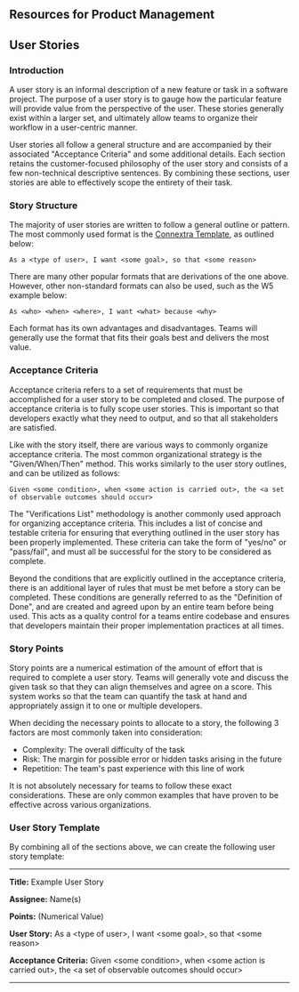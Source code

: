 ## Resources for Product Management

## User Stories

### Introduction

A user story is an informal description of a new feature or task in a software project. The purpose of a user story is to gauge how the particular feature will provide value from the perspective of the user. These stories generally exist within a larger set, and ultimately allow teams to organize their workflow in a user-centric manner.

User stories all follow a general structure and are accompanied by their associated "Acceptance Criteria" and some additional details. Each section retains the customer-focused philosophy of the user story and consists of a few non-technical descriptive sentences. By combining these sections, user stories are able to effectively scope the entirety of their task.

### Story Structure

The majority of user stories are written to follow a general outline or pattern. The most commonly used format is the [Connextra Template](https://www.mountaingoatsoftware.com/agile/user-stories), as outlined below:
```
As a <type of user>, I want <some goal>, so that <some reason>
```
There are many other popular formats that are derivations of the one above. However, other non-standard formats can also be used, such as the W5 example below:
```
As <who> <when> <where>, I want <what> because <why>
```
Each format has its own advantages and disadvantages. Teams will generally use the format that fits their goals best and delivers the most value.

### Acceptance Criteria

Acceptance criteria refers to a set of requirements that must be accomplished for a user story to be completed and closed. The purpose of acceptance criteria is to fully scope user stories. This is important so that developers exactly what they need to output, and so that all stakeholders are satisfied.

Like with the story itself, there are various ways to commonly organize acceptance criteria. The most common organizational strategy is the "Given/When/Then" method. This works similarly to the user story outlines, and can be utilized as follows:
```
Given <some condition>, when <some action is carried out>, the <a set of observable outcomes should occur>
```

The "Verifications List" methodology is another commonly used approach for organizing acceptance criteria. This includes a list of concise and testable criteria for ensuring that everything outlined in the user story has been properly implemented. These criteria can take the form of "yes/no" or "pass/fail", and must all be successful for the story to be considered as complete.

Beyond the conditions that are explicitly outlined in the acceptance criteria, there is an additional layer of rules that must be met before a story can be completed. These conditions are generally referred to as the "Definition of Done", and are created and agreed upon by an entire team before being used. This acts as a quality control for a teams entire codebase and ensures that developers maintain their proper implementation practices at all times.

### Story Points

Story points are a numerical estimation of the amount of effort that is required to complete a user story. Teams will generally vote and discuss the given task so that they can align themselves and agree on a score. This system works so that the team can quantify the task at hand and appropriately assign it to one or multiple developers. 

When deciding the necessary points to allocate to a story, the following 3 factors are most commonly taken into consideration:

- Complexity: The overall difficulty of the task
- Risk: The margin for possible error or hidden tasks arising in the future
- Repetition: The team's past experience with this line of work

It is not absolutely necessary for teams to follow these exact considerations. These are only common examples that have proven to be effective across various organizations.

### User Story Template

By combining all of the sections above, we can create the following user story template:

---

**Title:** Example User Story

**Assignee:** Name(s)

**Points:** (Numerical Value)

**User Story:** As a \<type of user\>, I want \<some goal\>, so that \<some reason\>

**Acceptance Criteria:** Given \<some condition\>, when \<some action is carried out\>, the \<a set of observable outcomes should occur\>

---